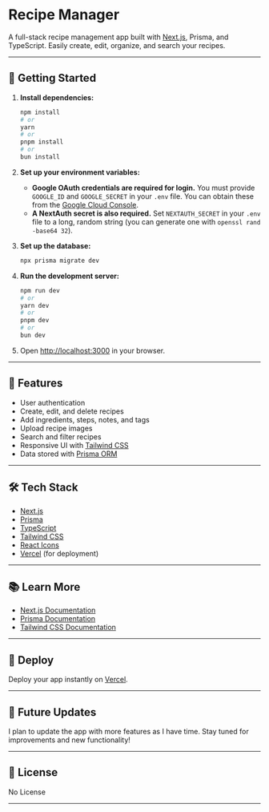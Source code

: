 # Recipe Manager

A full-stack recipe management app built with [Next.js](https://nextjs.org), Prisma, and TypeScript. Easily create, edit, organize, and search your recipes.

---

## 🚀 Getting Started

1. **Install dependencies:**

   ```bash
   npm install
   # or
   yarn
   # or
   pnpm install
   # or
   bun install
   ```

2. **Set up your environment variables:**

   - **Google OAuth credentials are required for login.** You must provide `GOOGLE_ID` and `GOOGLE_SECRET` in your `.env` file. You can obtain these from the [Google Cloud Console](https://console.cloud.google.com/apis/credentials).
   - **A NextAuth secret is also required.** Set `NEXTAUTH_SECRET` in your `.env` file to a long, random string (you can generate one with `openssl rand -base64 32`).

3. **Set up the database:**

   ```bash
   npx prisma migrate dev
   ```

4. **Run the development server:**

   ```bash
   npm run dev
   # or
   yarn dev
   # or
   pnpm dev
   # or
   bun dev
   ```

5. Open [http://localhost:3000](http://localhost:3000) in your browser.

---

## 📝 Features

- User authentication
- Create, edit, and delete recipes
- Add ingredients, steps, notes, and tags
- Upload recipe images
- Search and filter recipes
- Responsive UI with [Tailwind CSS](https://tailwindcss.com/)
- Data stored with [Prisma ORM](https://www.prisma.io/)

---

## 🛠️ Tech Stack

- [Next.js](https://nextjs.org/)
- [Prisma](https://www.prisma.io/)
- [TypeScript](https://www.typescriptlang.org/)
- [Tailwind CSS](https://tailwindcss.com/)
- [React Icons](https://react-icons.github.io/react-icons/)
- [Vercel](https://vercel.com/) (for deployment)

---

## 📚 Learn More

- [Next.js Documentation](https://nextjs.org/docs)
- [Prisma Documentation](https://www.prisma.io/docs)
- [Tailwind CSS Documentation](https://tailwindcss.com/docs)

---

## 🚀 Deploy

Deploy your app instantly on [Vercel](https://vercel.com/new?utm_medium=default-template&filter=next.js&utm_source=create-next-app&utm_campaign=create-next-app-readme).

---

## 🔮 Future Updates

I plan to update the app with more features as I have time. Stay tuned for improvements and new functionality!

---

## 📄 License

No License

---
